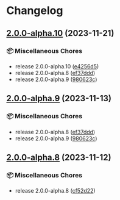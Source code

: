# Changelog

## [2.0.0-alpha.10](https://github.com/kubb-project/kubb/compare/react-v2.0.0-alpha.9...react-v2.0.0-alpha.10) (2023-11-21)


### 📦 Miscellaneous Chores

* release 2.0.0-alpha.10 ([e4256d5](https://github.com/kubb-project/kubb/commit/e4256d51e4de8ebd035848807264987ce7320501))
* release 2.0.0-alpha.8 ([ef37ddd](https://github.com/kubb-project/kubb/commit/ef37dddb60659ceb8806c1233d7c46fd890eab6b))
* release 2.0.0-alpha.9 ([980623c](https://github.com/kubb-project/kubb/commit/980623c7703a16d6a970aa2a954028ca4ae48d78))

## [2.0.0-alpha.9](https://github.com/kubb-project/kubb/compare/kubb-v2.0.0-alpha.8...react-v2.0.0-alpha.9) (2023-11-13)


### 📦 Miscellaneous Chores

* release 2.0.0-alpha.8 ([ef37ddd](https://github.com/kubb-project/kubb/commit/ef37dddb60659ceb8806c1233d7c46fd890eab6b))
* release 2.0.0-alpha.9 ([980623c](https://github.com/kubb-project/kubb/commit/980623c7703a16d6a970aa2a954028ca4ae48d78))

## [2.0.0-alpha.8](https://github.com/kubb-project/kubb/compare/kubb-v2.0.0-alpha.7...react-v2.0.0-alpha.8) (2023-11-12)


### 📦 Miscellaneous Chores

* release 2.0.0-alpha.8 ([cf52d22](https://github.com/kubb-project/kubb/commit/cf52d224c1c675919d5fa18fa075f15a873ec53e))
